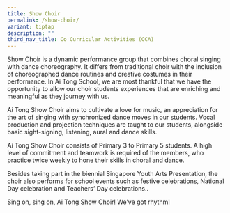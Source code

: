 ```yaml
---
title: Show Choir
permalink: /show-choir/
variant: tiptap
description: ""
third_nav_title: Co Curricular Activities (CCA)
---
```

<p>Show Choir is a dynamic performance group that combines choral singing
with dance choreography. It differs from traditional choir with the inclusion
of choreographed dance routines and creative costumes in their performance.
In Ai Tong School, we are most thankful that we have the opportunity to
allow our choir students experiences that are enriching and meaningful
as they journey with us.</p>
<p>Ai Tong Show Choir aims to cultivate a love for music, an appreciation
for the art of singing with synchronized dance moves in our students. Vocal
production and projection techniques are taught to our students, alongside
basic sight-signing, listening, aural and dance skills.</p>
<p>Ai Tong Show Choir consists of Primary 3 to Primary 5 students. A high
level of commitment and teamwork is required of the members, who practice
twice weekly to hone their skills in choral and dance.</p>
<p>Besides taking part in the biennial Singapore Youth Arts Presentation,
the choir also performs for school events such as festive celebrations,
National Day celebration and Teachers’ Day celebrations..</p>
<p>Sing on, sing on, Ai Tong Show Choir! We’ve got rhythm!</p>
<p></p>